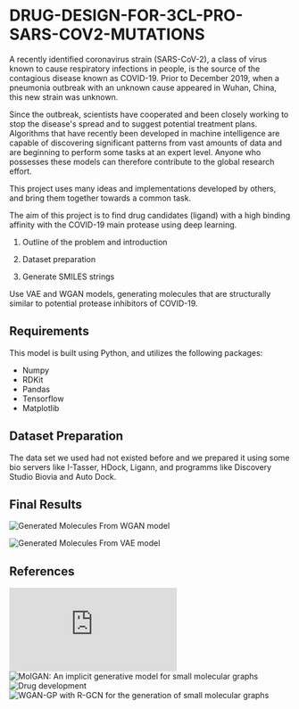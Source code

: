 # DRUG-DESIGN-FOR-3CL-PRO-SARS-COV2-MUTATIONS

A recently identified coronavirus strain (SARS-CoV-2), a class of virus known to cause respiratory infections in people, is the source of the contagious disease known as COVID-19. Prior to December 2019, when a pneumonia outbreak with an unknown cause appeared in Wuhan, China, this new strain was unknown.

Since the outbreak, scientists have cooperated and been closely working to stop the disease's spread and to suggest potential treatment plans. Algorithms that have recently been developed in machine intelligence are capable of discovering significant patterns from vast amounts of data and are beginning to perform some tasks at an expert level. Anyone who possesses these models can therefore contribute to the global research effort.

This project uses many ideas and implementations developed by others, and bring them together towards a common task.

The aim of this project is to find drug candidates (ligand) with a high binding affinity with the COVID-19 main protease using deep learning.

1. Outline of the problem and introduction

2. Dataset preparation

3. Generate SMILES strings

Use VAE and WGAN models, generating molecules that are structurally similar to potential protease inhibitors of COVID-19.

## Requirements
This model is built using Python, and utilizes the following packages:

- Numpy
- RDKit
- Pandas
- Tensorflow
- Matplotlib

## Dataset Preparation
The data set we used had not existed before and we prepared it using some bio servers like I-Tasser, HDock, Ligann, and programms like Discovery Studio Biovia and Auto Dock.

## Final Results
![Generated Molecules From WGAN model](https://github.com/AmiraQadry/DRUG-DESIGN-FOR-3CL-PRO-SARS-COV2-MUTATIONS/assets/106974489/c0b54af8-6b8e-4d8c-9859-0045c5a9736c)

![Generated Molecules From VAE model](https://github.com/AmiraQadry/DRUG-DESIGN-FOR-3CL-PRO-SARS-COV2-MUTATIONS/assets/106974489/f4c67f2f-a2fb-4dfe-9381-271bba0c21e0)

## References
![DeepChem Documentation](https://deepchem.readthedocs.io/en/latest/api_reference/models.html#basicmolganmod)
![MolGAN: An implicit generative model for small molecular graphs](https://arxiv.org/abs/1805.11973)
![Drug development](https://en.wikipedia.org/wiki/Drug_development)
![WGAN-GP with R-GCN for the generation of small molecular graphs](https://keras.io/examples/generative/wgan-graphs/)
